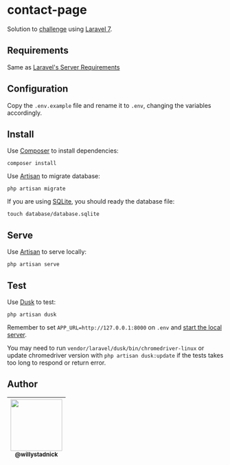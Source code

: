 # contact-page

Solution to [challenge](challenge.md) using [Laravel 7](https://laravel.com/docs/7.x).

## Requirements

Same as [Laravel's Server Requirements](https://laravel.com/docs/7.x/installation#server-requirements)

## Configuration

Copy the `.env.example` file and rename it to `.env`, changing the variables accordingly.

## Install

Use [Composer](https://getcomposer.org/) to install dependencies:

```
composer install
```

Use [Artisan](https://laravel.com/docs/7.x/migrations#running-migrations) to migrate database:

```
php artisan migrate
```

If you are using [SQLite](https://www.sqlite.org/), you should ready the database file:

```
touch database/database.sqlite
```

## Serve

Use [Artisan](https://laravel.com/docs/7.x/artisan) to serve locally:

```
php artisan serve
```

## Test

Use [Dusk](https://laravel.com/docs/7.x/dusk) to test:

```
php artisan dusk
```

Remember to set `APP_URL=http://127.0.0.1:8000` on `.env` and [start the local server](#serve).

You may need to run `vendor/laravel/dusk/bin/chromedriver-linux` or update chromedriver version with `php artisan dusk:update` if the tests takes too long to respond or return error.

## Author

| [<img src="https://avatars2.githubusercontent.com/u/1824706?s=120&v=4" width=120><br><sub>@willystadnick</sub>](https://github.com/willystadnick) |
| :---: |
